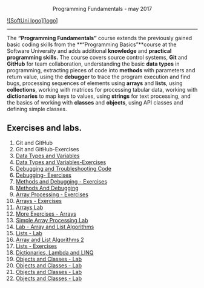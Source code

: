 <p align="center"> Programming Fundamentals  - may 2017<p>
<a href="https://softuni.bg/trainings/courses" rel="Courses">  ![SoftUni logo][logo] <a/>

[logo]: http://innovationstarterbox.bg/wp-content/uploads/2016/05/Softuni_logo_trasparent.png "Logo Title Text 2"

---
The **“Programming Fundamentals”** course extends the previously gained basic coding skills from the **“Programming Basics”**course at the Software University and adds additional **knowledge** and **practical programming skills.**
The course covers source control systems, **Git** and **GitHub** for team collaboration, understanding the basic **data types** in programming, extracting pieces of code into **methods** with parameters and return value, using the **debugger** to trace the program execution and find bugs, processing sequences of elements using **arrays** and **lists**, using  **collections**, working with matrices for processing tabular data, working with **dictionaries** to map keys to values, using **strings** for text processing, and the basics of working with **classes** and **objects**, using API classes and defining simple classes. 


## Exercises and labs.
1. <a> Git and GitHub </a> 
2. <a> Git and GitHub-Exercises</a> 
3. <a href="https://github.com/Stradjazz/SoftUni/tree/master/Programming%20fundamentals%20C%23/02.%20Data%20Types" > Data Types and Variables</a> 
4. <a href="https://github.com/Stradjazz/SoftUni/tree/master/Programming%20fundamentals%20C%23/02.%20DataTypeExercises" > Data Types and Variables-Exercises</a> 
5. <a href="https://github.com/Stradjazz/SoftUni/tree/master/Programming%20fundamentals%20C%23/03%20Debug%20And%20Troubleshooting%20Code" >  Debugging and Troubleshooting Code </a> 
6. <a href="https://github.com/Stradjazz/SoftUni/tree/master/Programming%20fundamentals%20C%23/03%20Debugging%20Exercises" > Debugging- Exercises</a>
7. <a href="https://github.com/Stradjazz/SoftUni/tree/master/Programming%20fundamentals%20C%23/03.%20Methods%20and%20Debugging%20-%20Exercises"> Methods and Debugging - Exercises </a>
8. <a href="https://github.com/Stradjazz/SoftUni/tree/master/Programming%20fundamentals%20C%23/03.%20MethodsAndDebugging"> Methods And Debugging </a>
9. <a href="https://github.com/Stradjazz/SoftUni/tree/master/Programming%20fundamentals%20C%23/04.%20Array%20Processing%20-%20Exercises"> Array Processing - Exercises </a>
10. <a href="https://github.com/Stradjazz/SoftUni/tree/master/Programming%20fundamentals%20C%23/04.%20Arrays%20-%20Exercises"> Arrays - Exercises </a>
11. <a href="https://github.com/Stradjazz/SoftUni/tree/master/Programming%20fundamentals%20C%23/04.%20Arrays%20Lab"> Arrays Lab </a>
12. <a href="https://github.com/Stradjazz/SoftUni/tree/master/Programming%20fundamentals%20C%23/04.%20More%20Exercises%20-%20Arrays"> More Exercises - Arrays </a>
13. <a href="https://github.com/Stradjazz/SoftUni/tree/master/Programming%20fundamentals%20C%23/04.%20Simple%20Array%20Processing%20Lab"> Simple Array Processing Lab </a>
14. <a href="https://github.com/Stradjazz/SoftUni/tree/master/Programming%20fundamentals%20C%23/05%20Lab%20-%20Array%20and%20List%20Algorithms"> Lab - Array and List Algorithms </a>
15. <a href="https://github.com/Stradjazz/SoftUni/tree/master/Programming%20fundamentals%20C%23/05%20Lists%20-%20Lab"> Lists - Lab </a>
16. <a href="https://github.com/Stradjazz/SoftUni/tree/master/Programming%20fundamentals%20C%23/05.%20Array%20and%20List%20Algorithms%202"> Array and List Algorithms 2 </a>
17. <a href="https://github.com/Stradjazz/SoftUni/tree/master/Programming%20fundamentals%20C%23/05.%20Lists%20-%20Exercises"> Lists - Exercises </a>
18. <a href="https://github.com/Stradjazz/SoftUni/tree/master/Programming%20fundamentals%20C%23/06%20Dictionaries%2C%20Lambda%20and%20LINQ"> Dictionaries, Lambda and LINQ </a>
19. <a href=""> Objects and Classes - Lab </a>
20. <a href=""> Objects and Classes - Lab </a>
21. <a href=""> Objects and Classes - Lab </a>
22. <a href=""> Objects and Classes - Lab </a>
